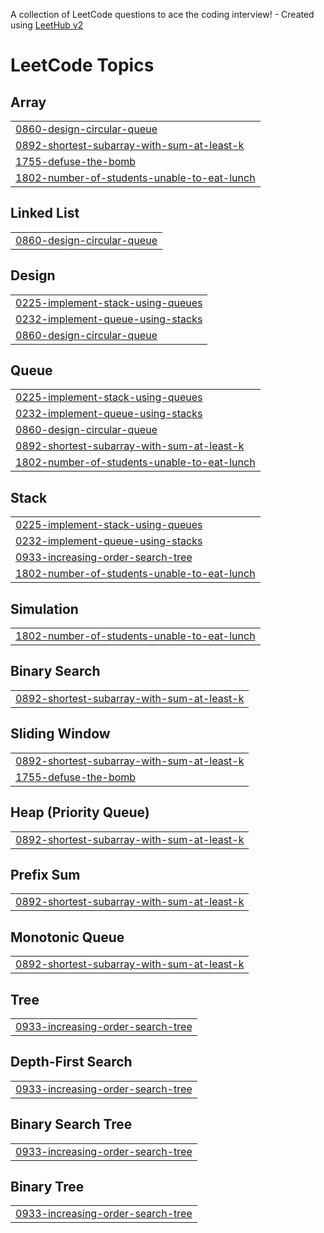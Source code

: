 A collection of LeetCode questions to ace the coding interview! - Created using [LeetHub v2](https://github.com/arunbhardwaj/LeetHub-2.0)
<!---LeetCode Topics Start-->
# LeetCode Topics
## Array
|  |
| ------- |
| [0860-design-circular-queue](https://github.com/prasannazzz/Leetcode-Solutions/tree/master/0860-design-circular-queue) |
| [0892-shortest-subarray-with-sum-at-least-k](https://github.com/prasannazzz/Leetcode-Solutions/tree/master/0892-shortest-subarray-with-sum-at-least-k) |
| [1755-defuse-the-bomb](https://github.com/prasannazzz/Leetcode-Solutions/tree/master/1755-defuse-the-bomb) |
| [1802-number-of-students-unable-to-eat-lunch](https://github.com/prasannazzz/Leetcode-Solutions/tree/master/1802-number-of-students-unable-to-eat-lunch) |
## Linked List
|  |
| ------- |
| [0860-design-circular-queue](https://github.com/prasannazzz/Leetcode-Solutions/tree/master/0860-design-circular-queue) |
## Design
|  |
| ------- |
| [0225-implement-stack-using-queues](https://github.com/prasannazzz/Leetcode-Solutions/tree/master/0225-implement-stack-using-queues) |
| [0232-implement-queue-using-stacks](https://github.com/prasannazzz/Leetcode-Solutions/tree/master/0232-implement-queue-using-stacks) |
| [0860-design-circular-queue](https://github.com/prasannazzz/Leetcode-Solutions/tree/master/0860-design-circular-queue) |
## Queue
|  |
| ------- |
| [0225-implement-stack-using-queues](https://github.com/prasannazzz/Leetcode-Solutions/tree/master/0225-implement-stack-using-queues) |
| [0232-implement-queue-using-stacks](https://github.com/prasannazzz/Leetcode-Solutions/tree/master/0232-implement-queue-using-stacks) |
| [0860-design-circular-queue](https://github.com/prasannazzz/Leetcode-Solutions/tree/master/0860-design-circular-queue) |
| [0892-shortest-subarray-with-sum-at-least-k](https://github.com/prasannazzz/Leetcode-Solutions/tree/master/0892-shortest-subarray-with-sum-at-least-k) |
| [1802-number-of-students-unable-to-eat-lunch](https://github.com/prasannazzz/Leetcode-Solutions/tree/master/1802-number-of-students-unable-to-eat-lunch) |
## Stack
|  |
| ------- |
| [0225-implement-stack-using-queues](https://github.com/prasannazzz/Leetcode-Solutions/tree/master/0225-implement-stack-using-queues) |
| [0232-implement-queue-using-stacks](https://github.com/prasannazzz/Leetcode-Solutions/tree/master/0232-implement-queue-using-stacks) |
| [0933-increasing-order-search-tree](https://github.com/prasannazzz/Leetcode-Solutions/tree/master/0933-increasing-order-search-tree) |
| [1802-number-of-students-unable-to-eat-lunch](https://github.com/prasannazzz/Leetcode-Solutions/tree/master/1802-number-of-students-unable-to-eat-lunch) |
## Simulation
|  |
| ------- |
| [1802-number-of-students-unable-to-eat-lunch](https://github.com/prasannazzz/Leetcode-Solutions/tree/master/1802-number-of-students-unable-to-eat-lunch) |
## Binary Search
|  |
| ------- |
| [0892-shortest-subarray-with-sum-at-least-k](https://github.com/prasannazzz/Leetcode-Solutions/tree/master/0892-shortest-subarray-with-sum-at-least-k) |
## Sliding Window
|  |
| ------- |
| [0892-shortest-subarray-with-sum-at-least-k](https://github.com/prasannazzz/Leetcode-Solutions/tree/master/0892-shortest-subarray-with-sum-at-least-k) |
| [1755-defuse-the-bomb](https://github.com/prasannazzz/Leetcode-Solutions/tree/master/1755-defuse-the-bomb) |
## Heap (Priority Queue)
|  |
| ------- |
| [0892-shortest-subarray-with-sum-at-least-k](https://github.com/prasannazzz/Leetcode-Solutions/tree/master/0892-shortest-subarray-with-sum-at-least-k) |
## Prefix Sum
|  |
| ------- |
| [0892-shortest-subarray-with-sum-at-least-k](https://github.com/prasannazzz/Leetcode-Solutions/tree/master/0892-shortest-subarray-with-sum-at-least-k) |
## Monotonic Queue
|  |
| ------- |
| [0892-shortest-subarray-with-sum-at-least-k](https://github.com/prasannazzz/Leetcode-Solutions/tree/master/0892-shortest-subarray-with-sum-at-least-k) |
## Tree
|  |
| ------- |
| [0933-increasing-order-search-tree](https://github.com/prasannazzz/Leetcode-Solutions/tree/master/0933-increasing-order-search-tree) |
## Depth-First Search
|  |
| ------- |
| [0933-increasing-order-search-tree](https://github.com/prasannazzz/Leetcode-Solutions/tree/master/0933-increasing-order-search-tree) |
## Binary Search Tree
|  |
| ------- |
| [0933-increasing-order-search-tree](https://github.com/prasannazzz/Leetcode-Solutions/tree/master/0933-increasing-order-search-tree) |
## Binary Tree
|  |
| ------- |
| [0933-increasing-order-search-tree](https://github.com/prasannazzz/Leetcode-Solutions/tree/master/0933-increasing-order-search-tree) |
<!---LeetCode Topics End-->